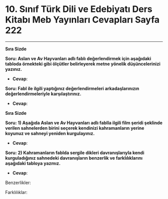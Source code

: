 # 10. Sınıf Türk Dili ve Edebiyatı Ders Kitabı Meb Yayınları Cevapları Sayfa 222

---

**Sıra Sizde**

**Soru: Aslan ve Av Hayvanları adlı fablı değerlendirmek için aşağıdaki tabloda örnekteki gibi ölçütler belirleyerek metne yönelik düşüncelerinizi yazınız.**

-   **Cevap**:

**Soru: Fabl ile ilgili yaptığınız değerlendirmeleri arkadaşlarınızın değerlendirmeleriyle karşılaştırınız.**

-   **Cevap**:

**Sıra Sizde**

**Soru: 1) Aşağıda Aslan ve Av Hayvanları adlı fablla ilgili film şeridi şeklinde verilen sahnelerden birini seçerek kendinizi kahramanların yerine koyunuz ve sahneyi yeniden kurgulayınız.**

-   **Cevap**:

**Soru: 2) Kahramanların fablda sergile dikleri davranışlarıyla kendi kurguladığınız sahnedeki davranışların benzerlik ve farklılıklarını aşağıdaki tabloya yazmız.**

-   **Cevap**:

Benzerlikler:

 Farklılıklar: